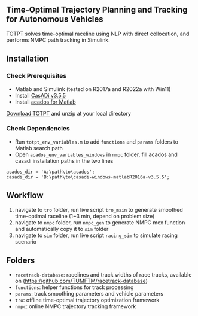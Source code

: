 ## Time-Optimal Trajectory Planning and Tracking for Autonomous Vehicles
TOTPT solves time-optimal raceline using NLP with direct collocation, and performs NMPC path tracking in Simulink.


## Installation
### Check Prerequisites
* Matlab and Simulink (tested on R2017a and R2022a with Win11)
* Install [CasADi v3.5.5](https://github.com/casadi/casadi/releases/tag/3.5.5)
* Install [acados for Matlab](https://docs.acados.org/installation/index.html#windows-for-use-with-matlab)

[Download TOTPT](https://github.com/zlijunting/TOTPT/archive/refs/heads/main.zip) and unzip at your local directory

### Check Dependencies
* Run `totpt_env_variables.m` to add `functions` and `params` folders to Matlab search path
* Open `acados_env_variables_windows` in `nmpc` folder, fill acados and casadi installation paths in the two lines
```
acados_dir = 'A:\path\to\acados';
casadi_dir = 'B:\path\to\casadi-windows-matlabR2016a-v3.5.5';
```

## Workflow
1. navigate to `tro` folder, run live script `tro_main` to generate smoothed time-optimal raceline (1~3 min, depend on problem size)
2. navigate to `nmpc` folder, run `nmpc_gen` to generate NMPC mex function and automatically copy it to `sim` folder
3. navigate to `sim` folder, run live script `racing_sim` to simulate racing scenario

   

## Folders
* `racetrack-database`: racelines and track widths of race tracks, available on (https://github.com/TUMFTM/racetrack-database)
* `functions`: helper functions for track processing
* `params`: track smoothing parameters and vehicle parameters
* `tro`: offline time-optimal trajectory optimization framework
* `nmpc`: online NMPC trajectory tracking framework


